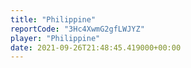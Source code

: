 ```yaml
---
title: "Philippine"
reportCode: "3Hc4XwmG2gfLWJYZ"
player: "Philippine"
date: 2021-09-26T21:48:45.419000+00:00
---
```

